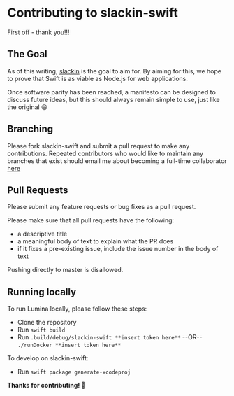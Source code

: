 # Contributing to slackin-swift

First off - thank you!!!

## The Goal

As of this writing, [slackin](https://github.com/rauchg/slackin) is the goal to aim for. By aiming for this, we hope to prove that Swift is as viable as Node.js for web applications.

Once software parity has been reached, a manifesto can be designed to discuss future ideas, but this should always remain simple to use, just like the original :smile:

## Branching

Please fork slackin-swift and submit a pull request to make any contributions. Repeated contributors who would like to maintain any branches that exist should email me about becoming a full-time collaborator [here](mailto:david@okun.io)

## Pull Requests

Please submit any feature requests or bug fixes as a pull request.

Please make sure that all pull requests have the following:

- a descriptive title
- a meaningful body of text to explain what the PR does
- if it fixes a pre-existing issue, include the issue number in the body of text

Pushing directly to master is disallowed.

## Running locally

To run Lumina locally, please follow these steps:

- Clone the repository
- Run `swift build`
- Run `.build/debug/slackin-swift **insert token here**` --OR-- `./runDocker **insert token here**`

To develop on slackin-swift:

- Run `swift package generate-xcodeproj`

**Thanks for contributing! :100:**